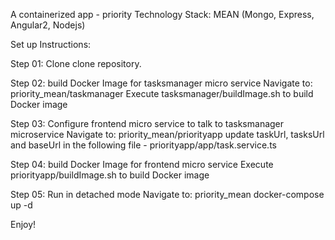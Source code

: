 A containerized app - priority
Technology Stack: MEAN (Mongo, Express, Angular2, Nodejs)

Set up Instructions:

Step 01: Clone
clone repository.

Step 02: build Docker Image for tasksmanager micro service
Navigate to: priority_mean/taskmanager
Execute tasksmanager/buildImage.sh to build Docker image

Step 03: Configure frontend micro service to talk to tasksmanager microservice
Navigate to: priority_mean/priorityapp
update taskUrl, tasksUrl and baseUrl in the following file - 
priorityapp/app/task.service.ts

Step 04: build Docker Image for frontend micro service
Execute priorityapp/buildImage.sh to build Docker image


Step 05: Run in detached mode
Navigate to: priority_mean
docker-compose up -d


Enjoy!

